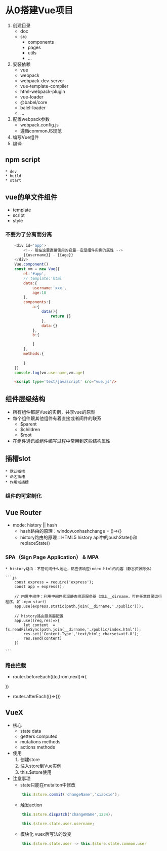 # 从0搭建Vue项目

1. 创建目录
    * doc
    * src
        * components
        * pages
        * utils
        * ...
2. 安装依赖
    * vue
    * webpack
    * webpack-dev-server
    * vue-template-compiler
    * html-webpack-plugin
    * vue-loader
    * @babel/core
    * balel-loader
    * ...
3. 配置webpack参数
    * webpack.config.js
    * 遵循commonJS规范
4. 编写Vue组件
5. 编译

## npm script
    * dev
    * build
    * start


## vue的单文件组件
* template
* script
* style


### 不要为了分离而分离
```js
    <div id='app'>
        <!-- 能在这里直接使用的变量一定是组件实例的属性 -->
        {{username}} - {{age}}
    </div>
    Vue.component()
    const vm = new Vue({
        el:'#app',
        // template:'html'
        data:{
            username:'xxx',
            age:18
        },
        components:{
            a:{
                data(){
                    return {}
                },
                data:{}
            },
            b:{

            }
        },
        methods:{
            
        }
    })
    console.log(vm.username,vm.age)
```

```html
    <script type='text/javascript' src="vue.js"/>
```

## 组件层级结构
* 所有组件都是Vue的实例，共享vue的原型
* 每个组件跟其他组件有着直接或者间件的联系
    * $parent
    * $children
    * $root
* 在组件通讯或组件编写过程中常用到这些结构属性

## 插槽slot
    * 默认插槽
    * 命名插槽
    * 作用域插槽
### 组件的可定制化


## Vue Router
* mode: history || hash
    * hash路由的原理：window.onhashchange = ()=>{}
    * history路由的原理：HTML5 history api中的pushState()和replaceState()

###  SPA（Sign Page Application） & MPA
    * history路由：不管访问什么地址，都应该响应index.html的内容（静态资源除外）

    ```js
        const express = require('express');
        const app = express();

        // 内置中间件：利用中间件实现静态资源服务器（加上__dirname，可在任意目录运行程序，如：npm start）
        app.use(express.static(path.join(__dirname,'./public')));

        // history路由服务器配置
        app.use((req,res)=>{
            let content  = fs.readFileSync(path.join(__dirname,'./public/index.html'));
            res.set('Content-Type','text/html; charset=utf-8');
            res.send(content)
        })

    ```
### 路由拦截
* router.beforeEach((to,from,next)=>{

})
* router.afterEach(()=>{})

## VueX
* 核心
    * state                 data
    * getters               computed
    * mutations             methods
    * actions               methods
* 使用
    1. 创建store
    2. 注入store到Vue实例
    3. this.$store使用
* 注意事项
    * state只能在mutaiton中修改
    ```js
        this.$store.commit('changeName','xiaoxie');
    ```
    * 触发action
    ```js
        this.$store.dispatch('changeName',1234);

        this.$store.state.user.username;
    ```
    * 模块化 vuex后写法的改变
    ```js
        this.$store.state.user -> this.$store.state.common.user
    ```